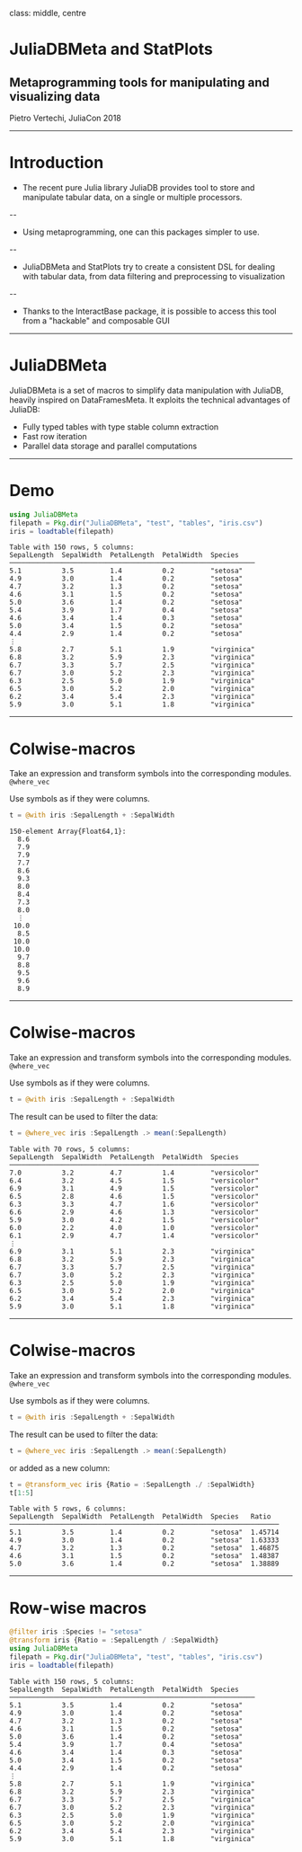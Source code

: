 
class: middle, centre




# JuliaDBMeta and StatPlots




## Metaprogramming tools for manipulating and visualizing data


Pietro Vertechi, JuliaCon 2018


---




# Introduction


  * The recent pure Julia library JuliaDB provides tool to store and manipulate tabular data, on a single or multiple processors.


--


  * Using metaprogramming, one can this packages simpler to use.


--


  * JuliaDBMeta and StatPlots try to create a consistent DSL for dealing with tabular data, from data filtering and preprocessing to visualization


--


  * Thanks to the InteractBase package, it is possible to access this tool from a "hackable" and composable GUI


---




# JuliaDBMeta


JuliaDBMeta is a set of macros to simplify data manipulation with JuliaDB, heavily inspired on DataFramesMeta. It exploits the technical advantages of JuliaDB:


  * Fully typed tables with type stable column extraction
  * Fast row iteration
  * Parallel data storage and parallel computations


---




# Demo


```julia
using JuliaDBMeta
filepath = Pkg.dir("JuliaDBMeta", "test", "tables", "iris.csv")
iris = loadtable(filepath)
```

```
Table with 150 rows, 5 columns:
SepalLength  SepalWidth  PetalLength  PetalWidth  Species
─────────────────────────────────────────────────────────────
5.1          3.5         1.4          0.2         "setosa"
4.9          3.0         1.4          0.2         "setosa"
4.7          3.2         1.3          0.2         "setosa"
4.6          3.1         1.5          0.2         "setosa"
5.0          3.6         1.4          0.2         "setosa"
5.4          3.9         1.7          0.4         "setosa"
4.6          3.4         1.4          0.3         "setosa"
5.0          3.4         1.5          0.2         "setosa"
4.4          2.9         1.4          0.2         "setosa"
⋮
5.8          2.7         5.1          1.9         "virginica"
6.8          3.2         5.9          2.3         "virginica"
6.7          3.3         5.7          2.5         "virginica"
6.7          3.0         5.2          2.3         "virginica"
6.3          2.5         5.0          1.9         "virginica"
6.5          3.0         5.2          2.0         "virginica"
6.2          3.4         5.4          2.3         "virginica"
5.9          3.0         5.1          1.8         "virginica"
```


---




# Colwise-macros


Take an expression and transform symbols into the corresponding modules. `@where_vec`


Use symbols as if they were columns.


```julia
t = @with iris :SepalLength + :SepalWidth
```

```
150-element Array{Float64,1}:
  8.6
  7.9
  7.9
  7.7
  8.6
  9.3
  8.0
  8.4
  7.3
  8.0
  ⋮
 10.0
  8.5
 10.0
 10.0
  9.7
  8.8
  9.5
  9.6
  8.9
```


---




# Colwise-macros


Take an expression and transform symbols into the corresponding modules. `@where_vec`


Use symbols as if they were columns.


```julia
t = @with iris :SepalLength + :SepalWidth
```


The result can be used to filter the data:


```julia
t = @where_vec iris :SepalLength .> mean(:SepalLength)
```

```
Table with 70 rows, 5 columns:
SepalLength  SepalWidth  PetalLength  PetalWidth  Species
──────────────────────────────────────────────────────────────
7.0          3.2         4.7          1.4         "versicolor"
6.4          3.2         4.5          1.5         "versicolor"
6.9          3.1         4.9          1.5         "versicolor"
6.5          2.8         4.6          1.5         "versicolor"
6.3          3.3         4.7          1.6         "versicolor"
6.6          2.9         4.6          1.3         "versicolor"
5.9          3.0         4.2          1.5         "versicolor"
6.0          2.2         4.0          1.0         "versicolor"
6.1          2.9         4.7          1.4         "versicolor"
⋮
6.9          3.1         5.1          2.3         "virginica"
6.8          3.2         5.9          2.3         "virginica"
6.7          3.3         5.7          2.5         "virginica"
6.7          3.0         5.2          2.3         "virginica"
6.3          2.5         5.0          1.9         "virginica"
6.5          3.0         5.2          2.0         "virginica"
6.2          3.4         5.4          2.3         "virginica"
5.9          3.0         5.1          1.8         "virginica"
```


---




# Colwise-macros


Take an expression and transform symbols into the corresponding modules. `@where_vec`


Use symbols as if they were columns.


```julia
t = @with iris :SepalLength + :SepalWidth
```


The result can be used to filter the data:


```julia
t = @where_vec iris :SepalLength .> mean(:SepalLength)
```


or added as a new column:


```julia
t = @transform_vec iris {Ratio = :SepalLength ./ :SepalWidth}
t[1:5]
```

```
Table with 5 rows, 6 columns:
SepalLength  SepalWidth  PetalLength  PetalWidth  Species   Ratio
───────────────────────────────────────────────────────────────────
5.1          3.5         1.4          0.2         "setosa"  1.45714
4.9          3.0         1.4          0.2         "setosa"  1.63333
4.7          3.2         1.3          0.2         "setosa"  1.46875
4.6          3.1         1.5          0.2         "setosa"  1.48387
5.0          3.6         1.4          0.2         "setosa"  1.38889
```


---




# Row-wise macros


```julia
@filter iris :Species != "setosa"
@transform iris {Ratio = :SepalLength / :SepalWidth}
using JuliaDBMeta
filepath = Pkg.dir("JuliaDBMeta", "test", "tables", "iris.csv")
iris = loadtable(filepath)
```

```
Table with 150 rows, 5 columns:
SepalLength  SepalWidth  PetalLength  PetalWidth  Species
─────────────────────────────────────────────────────────────
5.1          3.5         1.4          0.2         "setosa"
4.9          3.0         1.4          0.2         "setosa"
4.7          3.2         1.3          0.2         "setosa"
4.6          3.1         1.5          0.2         "setosa"
5.0          3.6         1.4          0.2         "setosa"
5.4          3.9         1.7          0.4         "setosa"
4.6          3.4         1.4          0.3         "setosa"
5.0          3.4         1.5          0.2         "setosa"
4.4          2.9         1.4          0.2         "setosa"
⋮
5.8          2.7         5.1          1.9         "virginica"
6.8          3.2         5.9          2.3         "virginica"
6.7          3.3         5.7          2.5         "virginica"
6.7          3.0         5.2          2.3         "virginica"
6.3          2.5         5.0          1.9         "virginica"
6.5          3.0         5.2          2.0         "virginica"
6.2          3.4         5.4          2.3         "virginica"
5.9          3.0         5.1          1.8         "virginica"
```
